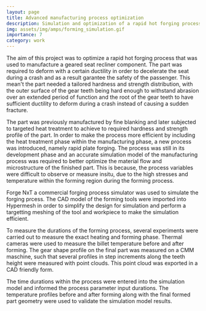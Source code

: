 ```yaml
---
layout: page
title: Advanced manufacturing process optimization
description: Simulation and optimization of a rapid hot forging process.
img: assets/img/amps/forming_simulation.gif
importance: 7
category: work
---
```


The aim of this project was to optimize a rapid hot forging process that was used to manufacture a geared seat recliner component. The part was required to deform with a certain ductility in order to decelerate the seat during a crash and as a result garantee the safety of the passenger. This mean't the part needed a tailored hardness and strength distribution, with the outer surface of the gear teeth being hard enough to withstand abrasion over an extended period of function and the root of the gear teeth to have sufficient ductility to deform during a crash instead of causing a sudden fracture.

The part was previously manufactured by fine blanking and later subjected to targeted heat treatment to achieve to required hardness and strength profile of the part. In order to make the process more efficient by including the heat treatment phase within the manufacturing phase, a new process was introduced, namely rapid plate forging. The process was still in its development phase and an accurate simulation model of the manufacturing process was required to better optimize the material flow and microstructure of the finished part. This is because, the process variables were difficult to observe or measure insitu, due to the high stresses and temperature within the forming region during the forming process.

Forge NxT a commercial forging process simulator was used to simulate the forging prcess. The CAD model of the forming tools were imported into Hypermesh in order to simplify the design for simulation and perform a targetting meshing of the tool and workpiece to make the simulation efficient.

To measure the durations of the forming process, several experiments were carried out to measure the exact heating and forming phase. Thermal cameras were used to measure the billet temperature before and after forming. The gear shape profile on the final part was measured on a CMM maschine, such that several profiles in step increments along the teeth height were measured with point clouds. This point cloud was exported in a CAD friendly form.

The time durations within the process were entered into the simulation model and informed the process parameter input durations. The temperature profiles before and after forming along with the final formed part geometry were used to validate the simulation model results.



